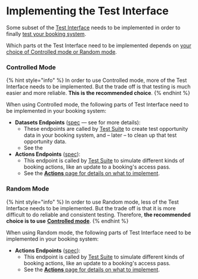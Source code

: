 # Implementing the Test Interface

Some subset of the [Test Interface](https://openactive.io/test-interface/) needs to be implemented in order to finally [test your booking system](../running-test-suite.md).

Which parts ot the Test Interface need to be implemented depends on [your choice of Controlled mode or Random mode](../../key-decisions.md#controlled-mode-or-random-mode).

### Controlled Mode

{% hint style="info" %}
In order to use Controlled mode, more of the Test Interface needs to be implemented. But the trade off is that testing is much easier and more reliable. **This is the recommended choice**.
{% endhint %}

When using Controlled mode, the following parts of Test Interface need to be implemented in your booking system:

* **Datasets Endpoints** ([spec](https://openactive.io/test-interface/#datasets-endpoints) — see for more details):
  * These endpoints are called by [Test Suite](../) to create test opportunity data in your booking system, and – later – to clean up that test opportunity data.
  * See the
* **Actions Endpoints** ([spec](https://openactive.io/test-interface/#actions-endpoint)):
  * This endpoint is called by [Test Suite](../) to simulate different kinds of booking actions, like an update to a booking's access pass.
  * See the [**Actions** page for details on what to implement](test-interface-actions.md).

### Random Mode

{% hint style="info" %}
In order to use Random mode, less of the Test Interface needs to be implemented. But the trade off is that it is more difficult to do reliable and consistent testing. Therefore, **the recommended choice is to use** [**Controlled mode**](./#controlled-mode).
{% endhint %}

When using Random mode, the following parts of Test Interface need to be implemented in your booking system:

* **Actions Endpoints** ([spec](https://openactive.io/test-interface/#actions-endpoint)):
  * This endpoint is called by [Test Suite](../) to simulate different kinds of booking actions, like an update to a booking's access pass.
  * See the [**Actions** page for details on what to implement](test-interface-actions.md).
